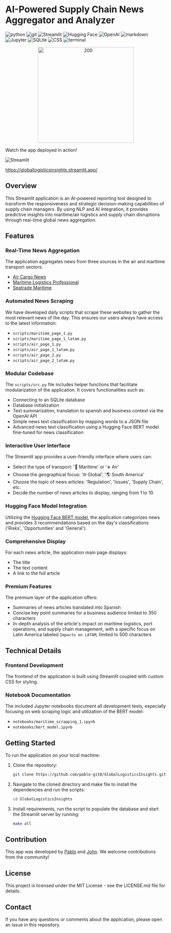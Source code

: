# AI-Powered Supply Chain News Aggregator and Analyzer

![python](https://img.shields.io/badge/Python-3776AB?style=for-the-badge&logo=python&logoColor=white)
![git](https://img.shields.io/badge/GIT-E44C30?style=for-the-badge&logo=git&logoColor=white)
![Streamlit](https://img.shields.io/badge/Streamlit-FF4B4B?style=for-the-badge&logo=Streamlit&logoColor=white)
![Hugging Face](https://img.shields.io/badge/Hugging%20Face-F9AB00?style=for-the-badge&logo=HuggingFace&logoColor=white)
![OpenAI](https://img.shields.io/badge/OpenAI-412991?style=for-the-badge&logo=OpenAI&logoColor=white)
![markdown](https://img.shields.io/badge/Markdown-000000?style=for-the-badge&logo=markdown&logoColor=white)
![Jupyter](https://img.shields.io/badge/Jupyter-F37626?style=for-the-badge&logo=Jupyter&logoColor=white)
![SQLite](https://img.shields.io/badge/SQLite-003B57?style=for-the-badge&logo=sqlite&logoColor=white)
![CSS](https://img.shields.io/badge/CSS-1572B6?style=for-the-badge&logo=css3&logoColor=white)
![terminal](https://img.shields.io/badge/windows%20terminal-4D4D4D?style=for-the-badge&logo=windows%20terminal&logoColor=white)

<p align="center">
	<img src="https://raw.githubusercontent.com/pablo-git8/GlobalLogisticsInsights/main/images/14c0ecef-68ef-4ce8-8bfe-bd63176ea5ef.png" alt="200" width="300"/>
</p>

Watch the app deployed in action!

![Streamlit](https://img.shields.io/badge/Streamlit-00B3E6?style=plastic&logo=Streamlit&logoColor=white)

https://globallogisticsinsights.streamlit.app/

## Overview

This Streamlit application is an AI-powered reporting tool designed to transform the responsiveness and strategic decision-making capabilities of supply chain managers. By using NLP and AI integration, it provides predictive insights into maritime/air logistics and supply chain disruptions through real-time global news aggregation.

## Features

### Real-Time News Aggregation

The application aggregates news from three sources in the air and maritime transport sectors:

- [Air Cargo News](https://www.aircargonews.net/)
- [Maritime Logistics Professional](https://www.maritimelogisticsprofessional.com)
- [Seatrade Maritime](https://www.seatrade-maritime.com/)

### Automated News Scraping

We have developed daily scripts that scrape these websites to gather the most relevant news of the day. This ensures our users always have access to the latest information:

- `scripts/maritime_page_1.py`
- `scripts/maritime_page_1_latam.py`
- `scripts/air_page_1.py`
- `scripts/air_page_1_latam.py`
- `scripts/air_page_2.py`
- `scripts/air_page_2_latam.py`

### Modular Codebase

The `scripts/src.py` file includes helper functions that facilitate modularization of the application. It covers functionalities such as:

- Connecting to an SQLite database
- Database initialization
- Text summarization, translation to spanish and business context via the OpenAI API
- Simple news text classification by mapping words to a JSON file
- Advanced news text classification using a Hugging Face BERT model fine-tuned for news classification

### Interactive User Interface

The Streamlit app provides a user-friendly interface where users can:

- Select the type of transport: '🚢 Maritime' or '✈️ Air'
- Choose the geographical focus: '🌐 Global', '🌎 South America'
- Choose the topic of news articles: 'Regulation', 'Issues', 'Supply Chain', etc.
- Decide the number of news articles to display, ranging from 1 to 10

### Hugging Face Model Integration

Utilizing the [Hugging Face BERT model](https://huggingface.co/spaces/manideepvemula/supply-chain/tree/main/riskclassification_finetuned_xlnet_model_ld), the application categorizes news and provides 3 recommendations based on the day's classifications ('Risks', 'Opportunities' and 'General').

### Comprehensive Display

For each news article, the application main page displays:

- The title
- The text content
- A link to the full article

### Premium Features

The premium layer of the application offers:

- Summaries of news articles translated into Spanish
- Concise key point summaries for a business audience limited to 350 characters
- In-depth analysis of the article's impact on maritime logistics, port operations, and supply chain management, with a specific focus on Latin America labeled `Impacto en LATAM`, limited to 500 characters

## Technical Details

### Frontend Development

The frontend of the application is built using Streamlit coupled with custom CSS for styling.

### Notebook Documentation

The included Jupyter notebooks document all development tests, especially focusing on web scraping logic and utilization of the BERT model:

- `notebooks/maritime_scrapping_1.ipynb`
- `notebooks/bert_model.ipynb`

## Getting Started

To run the application on your local machine:

1. Clone the repository:
   ```sh
   git clone https://github.com/pablo-git8/GlobalLogisticsInsights.git
   ```

2. Navigate to the cloned directory and make file to install the dependencies and run the scripts:
   ```sh
   cd GlobalLogisticsInsights
   ```

3. Install requirements, run the script to populate the database and start the Streamlit server by running:
   ```sh
   make all

   ```

## Contribution

This app was developed by [Pablo](https://github.com/pablo-git8) and [John](https://github.com/JohnOMDev). We welcome contributions from the community!

## License

This project is licensed under the MIT License - see the LICENSE.md file for details.

## Contact

If you have any questions or comments about the application, please open an issue in this repository.